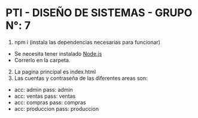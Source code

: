 # PTI - DISEÑO DE SISTEMAS - GRUPO N°: 7
1. npm i (instala las dependencias necesarias para funcionar)
  - Se necesita tener instalado [Node.js](https://nodejs.org/es/)
  - Correrlo en la carpeta.
2. La pagina principal es index.html
3. Las cuentas y contraseña de las diferentes areas son:
  - acc: admin pass: admin
  - acc: ventas pass: ventas
  - acc: compras pass: compras
  - acc: produccion pass: produccion
